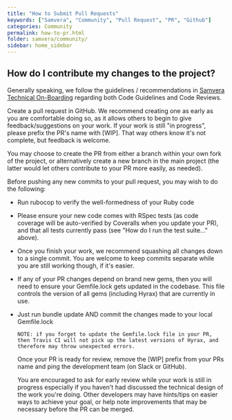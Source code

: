 ```yaml
---
title: "How to Submit Pull Requests"
keywords: ["Samvera", "Community", "Pull Request", "PR", "Github"]
categories: Community
permalink: how-to-pr.html
folder: samvera/community/
sidebar: home_sidebar
---
```

## How do I contribute my changes to the project?

Generally speaking, we follow the guidelines / recommendations in [Samvera Technical On-Boarding](https://github.com/escowles/technical-onboarding/blob/master/code.md) regarding both Code Guidelines and Code Reviews.

Create a pull request in GitHub. We recommend creating one as early as you are comfortable doing so, as it allows others to begin to give feedback/suggestions on your work.  If your work is still "in progress", please prefix the PR's name with [WIP]. That way others know it's not complete, but feedback is welcome.

You may choose to create the PR from either a branch within your own fork of the project, or alternatively create a new branch in the main project (the latter would let others contribute to your PR more easily, as needed).

Before pushing any new commits to your pull request, you may wish to do the following:

  * Run rubocop to verify the well-formedness of your Ruby code
  * Please ensure your new code comes with RSpec tests (as code coverage will be auto-verified by Coveralls when you update your PR), and that all tests currently pass (see "How do I run the test suite..." above).
  * Once you finish your work, we recommend squashing all changes down to a single commit. You are welcome to keep commits separate while you are still working though, if it's easier.
  * If any of your PR changes depend on brand new gems, then you will need to ensure your Gemfile.lock gets updated in the codebase. This file controls the version of all gems (including Hyrax) that are currently in use.
  * Just run bundle update AND commit the changes made to your local Gemfile.lock

        NOTE: if you forget to update the Gemfile.lock file in your PR, then Travis CI will not pick up the latest versions of Hyrax, and therefore may throw unexpected errors.

    Once your PR is ready for review, remove the [WIP] prefix from your PRs name and ping the development team (on Slack or GitHub).

    You are encouraged to ask for early review while your work is still in progress especially if you haven't had discussed the technical design of the work you're doing. Other developers may have hints/tips on easier ways to achieve your goal, or help note improvements that may be necessary before the PR can be merged.
